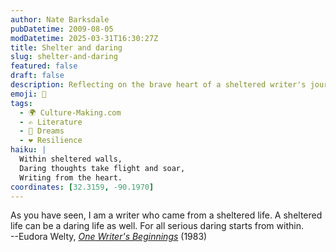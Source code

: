 ```yaml
---
author: Nate Barksdale
pubDatetime: 2009-08-05
modDatetime: 2025-03-31T16:30:27Z
title: Shelter and daring
slug: shelter-and-daring
featured: false
draft: false
description: Reflecting on the brave heart of a sheltered writer's journey.
emoji: 🦋
tags:
  - 🌍 Culture-Making.com
  - ✍️ Literature
  - 🌄 Dreams
  - ❤️ Resilience
haiku: |
  Within sheltered walls,  
  Daring thoughts take flight and soar,  
  Writing from the heart.
coordinates: [32.3159, -90.1970]
---
```


As you have seen, I am a writer who came from a sheltered life. A sheltered life can be a daring life as well. For all serious daring starts from within.  
--Eudora Welty, [_One Writer's Beginnings_](https://www.google.com/search?q=%22_One%20Writer%27s%20Beginnings_%22%20amazon.com) (1983)
